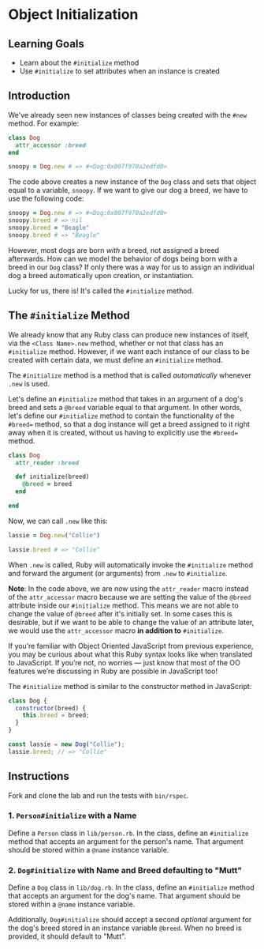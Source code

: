 # Object Initialization

## Learning Goals

- Learn about the `#initialize` method
- Use `#initialize` to set attributes when an instance is created

## Introduction

We've already seen new instances of classes being created with the `#new`
method. For example:

```ruby
class Dog
  attr_accessor :breed
end

snoopy = Dog.new # => #<Dog:0x007f970a2edfd0>
```

The code above creates a new instance of the `Dog` class and sets that object
equal to a variable, `snoopy`. If we want to give our dog a breed, we have to
use the following code:

```ruby
snoopy = Dog.new # => #<Dog:0x007f970a2edfd0>
snoopy.breed # => nil
snoopy.breed = "Beagle"
snoopy.breed # => "Beagle"
```

However, most dogs are born _with_ a breed, not assigned a breed afterwards. How
can we model the behavior of dogs being born with a breed in our `Dog` class? If
only there was a way for us to assign an individual dog a breed automatically
upon creation, or instantiation.

Lucky for us, there is! It's called the `#initialize` method.

## The `#initialize` Method

We already know that any Ruby class can produce new instances of itself, via the
`<Class Name>.new` method, whether or not that class has an `#initialize`
method. However, if we want each instance of our class to be created with
certain data, we must define an `#initialize` method.

The `#initialize` method is a method that is called _automatically_ whenever
`.new` is used.

Let's define an `#initialize` method that takes in an argument of a dog's breed
and sets a `@breed` variable equal to that argument. In other words, let's
define our `#initialize` method to contain the functionality of the `#breed=`
method, so that a dog instance will get a breed assigned to it right away when
it is created, without us having to explicitly use the `#breed=` method.

```ruby
class Dog
  attr_reader :breed

  def initialize(breed)
    @breed = breed
  end

end
```

Now, we can call `.new` like this:

```ruby
lassie = Dog.new("Collie")

lassie.breed # => "Collie"
```

When `.new` is called, Ruby will automatically invoke the `#initialize` method
and forward the argument (or arguments) from `.new` to `#initialize`.

**Note**: In the code above, we are now using the `attr_reader` macro instead of
the `attr_accessor` macro because we are setting the value of the `@breed`
attribute inside our `#initialize` method. This means we are not able to change
the value of `@breed` after it's initially set. In some cases this is desirable,
but if we want to be able to change the value of an attribute later, we would
use the `attr_accessor` macro **in addition to** `#initialize`.

If you’re familiar with Object Oriented JavaScript from previous experience, you
may be curious about what this Ruby syntax looks like when translated to
JavaScript. If you’re not, no worries — just know that most of the OO features
we’re discussing in Ruby are possible in JavaScript too!

The `#initialize` method is similar to the constructor method in JavaScript:

```js
class Dog {
  constructor(breed) {
    this.breed = breed;
  }
}

const lassie = new Dog("Collie");
lassie.breed; // => "Collie"
```

## Instructions

Fork and clone the lab and run the tests with `bin/rspec`.

### 1. `Person#initialize` with a Name

Define a `Person` class in `lib/person.rb`. In the class, define an
`#initialize` method that accepts an argument for the person's name. That
argument should be stored within a `@name` instance variable.

### 2. `Dog#initialize` with Name and Breed defaulting to "Mutt"

Define a `Dog` class in `lib/dog.rb`. In the class, define an `#initialize`
method that accepts an argument for the dog's name. That argument should be
stored within a `@name` instance variable.

Additionally, `Dog#initialize` should accept a second _optional_ argument for
the dog's breed stored in an instance variable `@breed`. When no breed is
provided, it should default to "Mutt".
